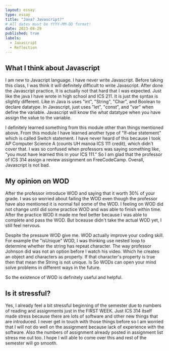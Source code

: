 ```yaml
---
layout: essay
type: essay
title: "Java? Javascript?"
# All dates must be YYYY-MM-DD format!
date: 2023-08-29
published: true
labels:
  - Javascript
  - Reflection
---
```



## What I think about Javascript

I am new to Javacript language. I have never write Javascript. Before taking this class, I was think it will definitely difficult to write Javascript. After done the Javascript practice, It is actually not that hard that I was expected. Just like the java I have wrote in high school and ICS 211. It is just the syntax is slightly different. Like in Java is uses "int", "String", "Char", and Boolean to declare datatype. In Javascript, just uses "let", "const", and "var" when define the variable. Javascript will know the what datatype when you have assign the value to the variable. 

I definitely learned something from this module other than things mentioned above. From this module I have learned another type of "If-else statement" which is called Switch statement. I have never heard of this because I took AP Computer Science A (counts UH manoa ICS 111 credit), which didn't cover that. I was so confused when professors was saying something like, "you must have learned this in your ICS 111." So I am glad that the professor of ICS 314 assign a review assignment on FreeCodeCamp. Overall, Javascript is not bad.

## My opinion on WOD

After the professor introduce WOD and saying that it worth 30% of your grade. I was so worried about failing the WOD even though the professor have also mentioned it is normal fail some of the WOD. I feeling on WOD did not change until did some practice WOD and was able to finish within time. After the practice WOD it made me feel better because I was able to complete and pass the WOD. But bceause didn't take the actual WOD yet, I still feel nervous.

Despite the pressure WOD give me. WOD actually improve your coding skill. For example the "isUnique" WOD, I was thinking use nested loop to determine whether the string has repeat character. The way professor Johnson did was not an option before I watch his video. Which he creates an object and characters as property. If that character's property is true then that mean the String is not unique. Is So WODs can open your mind solve problems in different ways in the future.

So the existence of WOD is definitely useful and helpful.

## Is it stressful?

Yes, I already feel a bit stressful beginning of the semester due to numbers of reading and assignments just in the FIRST WEEK. Just ICS 314 itself made stress because there are lots of software and other new things that are introduced. I never get in touch with those things before so I am worried that I will not do well on the assignment because lack of experience with the software. Also the numbers of assignment already posted in assignment list stress me out too. I hope I will able to come over this and rest of the semester will go smooth.



